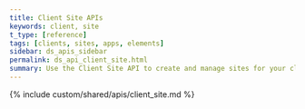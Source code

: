 ```yaml
---
title: Client Site APIs
keywords: client, site
t_type: [reference]
tags: [clients, sites, apps, elements]
sidebar: ds_apis_sidebar
permalink: ds_api_client_site.html
summary: Use the Client Site API to create and manage sites for your clients. Also use this API to retrieve a user_id and site_id needed to access the rest of the Cloud API.
---
```

{% include custom/shared/apis/client_site.md %}
